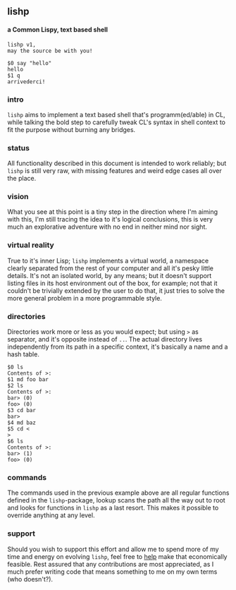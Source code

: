 ## lishp
#### a Common Lispy, text based shell

```
lishp v1,
may the source be with you!

$0 say "hello"
hello
$1 q
arrivederci!
```

### intro
```lishp``` aims to implement a text based shell that's programm(ed/able) in CL, while talking the bold step to carefully tweak CL's syntax in shell context to fit the purpose without burning any bridges.

### status
All functionality described in this document is intended to work reliably; but `lishp` is still very raw, with missing features and weird edge cases all over the place.

### vision
What you see at this point is a tiny step in the direction where I'm aiming with this, I'm still tracing the idea to it's logical conclusions, this is very much an explorative adventure with no end in neither mind nor sight.

### virtual reality
True to it's inner Lisp; `lishp` implements a virtual world, a namespace clearly separated from the rest of your computer and all it's pesky little details. It's not an isolated world, by any means; but it doesn't support listing files in its host environment out of the box, for example; not that it couldn't be trivially extended by the user to do that, it just tries to solve the more general problem in a more programmable style.

### directories
Directories work more or less as you would expect; but using `>` as separator, and it's opposite instead of `..`.
The actual directory lives independently from its path in a specific context, it's basically a name and a hash table.

```
$0 ls
Contents of >:
$1 md foo bar
$2 ls
Contents of >:
bar> (0)
foo> (0)
$3 cd bar
bar>
$4 md baz
$5 cd <
>
$6 ls
Contents of >:
bar> (1)
foo> (0)
```

### commands
The commands used in the previous example above are all regular functions defined in the `lishp`-package, lookup scans the path all the way out to root and looks for functions in `lishp` as a last resort. This makes it possible to override anything at any level.

### support
Should you wish to support this effort and allow me to spend more of my time and energy on evolving `lishp`, feel free to [help](https://liberapay.com/andreas7/donate) make that economically feasible. Rest assured that any contributions are most appreciated, as I much prefer writing code that means something to me on my own terms (who doesn't?).